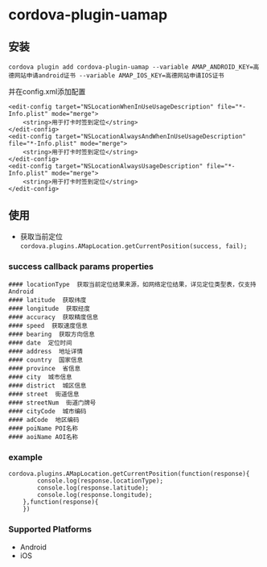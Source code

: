 # cordova-plugin-uamap

## 安装

    cordova plugin add cordova-plugin-uamap --variable AMAP_ANDROID_KEY=高德网站申请android证书 --variable AMAP_IOS_KEY=高德网站申请IOS证书

并在config.xml添加配置    
```
<edit-config target="NSLocationWhenInUseUsageDescription" file="*-Info.plist" mode="merge">
    <string>用于打卡时签到定位</string>
</edit-config>
<edit-config target="NSLocationAlwaysAndWhenInUseUsageDescription" file="*-Info.plist" mode="merge">
    <string>用于打卡时签到定位</string>
</edit-config>
<edit-config target="NSLocationAlwaysUsageDescription" file="*-Info.plist" mode="merge">
    <string>用于打卡时签到定位</string>
</edit-config>
```

## 使用
- 获取当前定位
`cordova.plugins.AMapLocation.getCurrentPosition(success, fail);`

### success callback params properties
	#### locationType  获取当前定位结果来源，如网络定位结果，详见定位类型表，仅支持Android
	#### latitude  获取纬度
	#### longitude  获取经度
	#### accuracy  获取精度信息
	#### speed  获取速度信息
	#### bearing  获取方向信息
	#### date  定位时间
	#### address  地址详情
	#### country  国家信息
	#### province  省信息
	#### city  城市信息
	#### district  城区信息
	#### street  街道信息
	#### streetNum  街道门牌号
	#### cityCode  城市编码
	#### adCode  地区编码
	#### poiName POI名称
	#### aoiName AOI名称

### example
	cordova.plugins.AMapLocation.getCurrentPosition(function(response){
			console.log(response.locationType);
			console.log(response.latitude);
			console.log(response.longitude);
		},function(response){
		})

### Supported Platforms
- Android
- iOS


